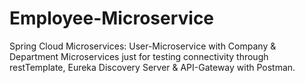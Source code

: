 # Employee-Microservice
Spring Cloud Microservices: User-Microservice with Company &amp; Department Microservices just for testing connectivity through restTemplate, Eureka Discovery Server &amp; API-Gateway with Postman.
